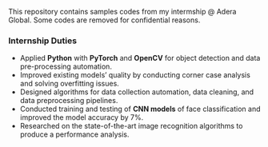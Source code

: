 
This repository contains samples codes from my intermship @ Adera Global. Some codes are removed for confidential reasons.

### Internship Duties

- Applied **Python** with **PyTorch** and **OpenCV** for object detection and data pre-processing automation.
- Improved existing models’ quality by conducting corner case analysis and solving overfitting issues.
- Designed algorithms for data collection automation, data cleaning, and data preprocessing pipelines.
- Conducted training and testing of **CNN models** of face classification and improved the model accuracy by 7%.
- Researched on the state-of-the-art image recognition algorithms to produce a performance analysis.
